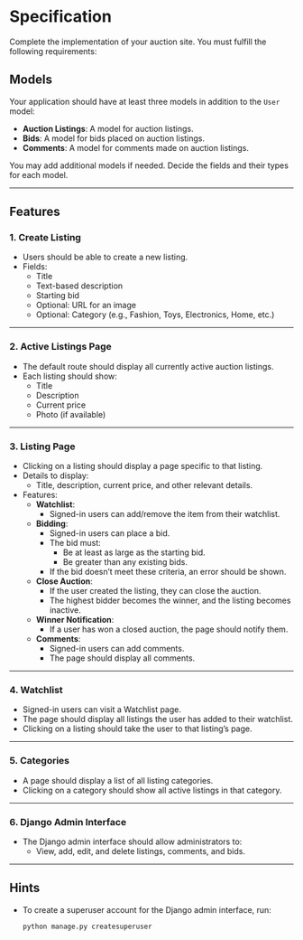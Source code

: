 # Specification

Complete the implementation of your auction site. You must fulfill the following requirements:

## Models
Your application should have at least three models in addition to the `User` model:
- **Auction Listings**: A model for auction listings.
- **Bids**: A model for bids placed on auction listings.
- **Comments**: A model for comments made on auction listings.

You may add additional models if needed. Decide the fields and their types for each model.

---

## Features

### 1. **Create Listing**
- Users should be able to create a new listing.
- Fields:
  - Title
  - Text-based description
  - Starting bid
  - Optional: URL for an image
  - Optional: Category (e.g., Fashion, Toys, Electronics, Home, etc.)

---

### 2. **Active Listings Page**
- The default route should display all currently active auction listings.
- Each listing should show:
  - Title
  - Description
  - Current price
  - Photo (if available)

---

### 3. **Listing Page**
- Clicking on a listing should display a page specific to that listing.
- Details to display:
  - Title, description, current price, and other relevant details.
- Features:
  - **Watchlist**:
    - Signed-in users can add/remove the item from their watchlist.
  - **Bidding**:
    - Signed-in users can place a bid.
    - The bid must:
      - Be at least as large as the starting bid.
      - Be greater than any existing bids.
    - If the bid doesn’t meet these criteria, an error should be shown.
  - **Close Auction**:
    - If the user created the listing, they can close the auction.
    - The highest bidder becomes the winner, and the listing becomes inactive.
  - **Winner Notification**:
    - If a user has won a closed auction, the page should notify them.
  - **Comments**:
    - Signed-in users can add comments.
    - The page should display all comments.

---

### 4. **Watchlist**
- Signed-in users can visit a Watchlist page.
- The page should display all listings the user has added to their watchlist.
- Clicking on a listing should take the user to that listing’s page.

---

### 5. **Categories**
- A page should display a list of all listing categories.
- Clicking on a category should show all active listings in that category.

---

### 6. **Django Admin Interface**
- The Django admin interface should allow administrators to:
  - View, add, edit, and delete listings, comments, and bids.

---

## Hints
- To create a superuser account for the Django admin interface, run:
  ```bash
  python manage.py createsuperuser